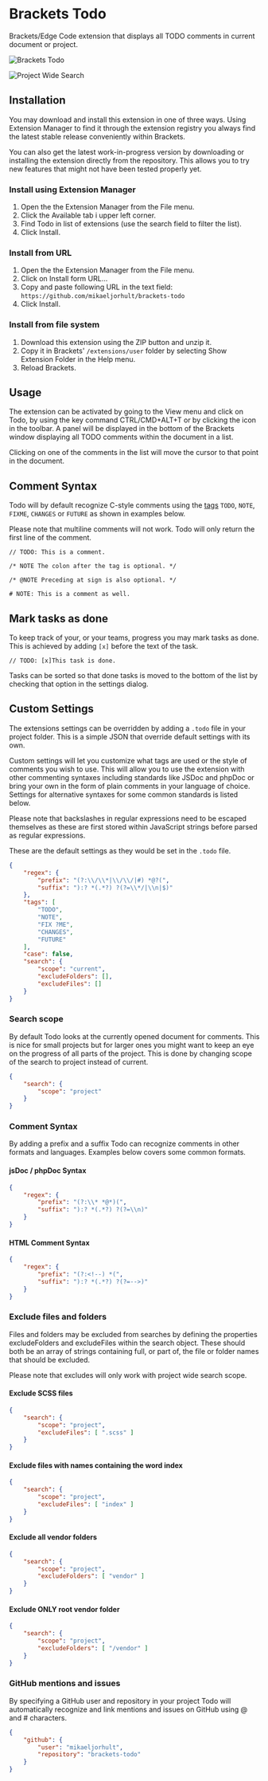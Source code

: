 # Brackets Todo

Brackets/Edge Code extension that displays all TODO comments in current document or project.

![Brackets Todo](https://raw.github.com/mikaeljorhult/brackets-todo/gh-pages/screenshot-current.png)

![Project Wide Search](https://raw.github.com/mikaeljorhult/brackets-todo/gh-pages/screenshot-project.png)

## Installation
You may download and install this extension in one of three ways. Using Extension Manager to find it through 
the extension registry you always find the latest stable release conveniently within Brackets.

You can also get the latest work-in-progress version by downloading or installing the extension directly 
from the repository. This allows you to try new features that might not have been tested properly yet.

### Install using Extension Manager

1. Open the the Extension Manager from the File menu.
2. Click the Available tab i upper left corner.
3. Find Todo in list of extensions (use the search field to filter the list).
4. Click Install.

### Install from URL

1. Open the the Extension Manager from the File menu.
2. Click on Install form URL...
3. Copy and paste following URL in the text field: `https://github.com/mikaeljorhult/brackets-todo`
4. Click Install.

### Install from file system

1. Download this extension using the ZIP button and unzip it.
2. Copy it in Brackets' `/extensions/user` folder by selecting Show Extension Folder in the Help menu. 
3. Reload Brackets.


## Usage

The extension can be activated by going to the View menu and click on Todo, by using the key command 
CTRL/CMD+ALT+T or by clicking the icon in the toolbar. A panel will be displayed in the bottom of the 
Brackets window displaying all TODO comments within the document in a list.

Clicking on one of the comments in the list will move the cursor to that point in the document.


## Comment Syntax

Todo will by default recognize C-style comments using the [tags](http://en.wikipedia.org/wiki/Comment_%28computer_programming%29#Tags)
`TODO`, `NOTE`, `FIXME`, `CHANGES` or `FUTURE` as shown in examples below.

Please note that multiline comments will not work. Todo will only return the first line of the comment.

`// TODO: This is a comment.`

`/* NOTE The colon after the tag is optional. */`

`/* @NOTE Preceding at sign is also optional. */`

`# NOTE: This is a comment as well.`


## Mark tasks as done

To keep track of your, or your teams, progress you may mark tasks as done. This is achieved by adding `[x]` 
before the text of the task.

`// TODO: [x]This task is done.`

Tasks can be sorted so that done tasks is moved to the bottom of the list by checking that option in the settings dialog.


## Custom Settings
The extensions settings can be overridden by adding a `.todo` file in your project folder. This is a simple 
JSON that override default settings with its own.

Custom settings will let you customize what tags are used or the style of comments you wish to use. This will 
allow you to use the extension with other commenting syntaxes including standards like JSDoc and phpDoc or 
bring your own in the form of plain comments in your language of choice. Settings for alternative syntaxes for 
some common standards is listed below.

Please note that backslashes in regular expressions need to be escaped themselves as these are first stored 
within JavaScript strings before parsed as regular expressions.

These are the default settings as they would be set in the `.todo` file.

```json
{
	"regex": {
		"prefix": "(?:\\/\\*|\\/\\/|#) *@?(",
		"suffix": "):? *(.*?) ?(?=\\*/|\\n|$)"
	},
	"tags": [
		"TODO",
		"NOTE",
		"FIX ?ME",
		"CHANGES",
		"FUTURE"
	],
	"case": false,
	"search": {
		"scope": "current",
		"excludeFolders": [],
		"excludeFiles": []
	}
}
```


### Search scope
By default Todo looks at the currently opened document for comments. This is nice for small projects but 
for larger ones you might want to keep an eye on the progress of all parts of the project. This is done 
by changing scope of the search to project instead of current.

```json
{
    "search": {
        "scope": "project"
    }
}
```


### Comment Syntax
By adding a prefix and a suffix Todo can recognize comments in other formats and languages. Examples below 
covers some common formats.

#### jsDoc / phpDoc Syntax

```json
{
    "regex": {
        "prefix": "(?:\\* *@*)(",
        "suffix": "):? *(.*?) ?(?=\\n)"
    }
}
```

#### HTML Comment Syntax

```json
{
	"regex": {
		"prefix": "(?:<!--) *(",
		"suffix": "):? *(.*?) ?(?=-->)"
	}
}
```

### Exclude files and folders

Files and folders may be excluded from searches by defining the properties excludeFolders and excludeFiles 
within the search object. These should both be an array of strings containing full, or part of, the file or 
folder names that should be excluded.

Please note that excludes will only work with project wide search scope.

#### Exclude SCSS files

```json
{
	"search": {
		"scope": "project",
		"excludeFiles": [ ".scss" ]
	}
}
```

#### Exclude files with names containing the word index

```json
{
	"search": {
		"scope": "project",
		"excludeFiles": [ "index" ]
	}
}
```

#### Exclude all vendor folders

```json
{
	"search": {
		"scope": "project",
		"excludeFolders": [ "vendor" ]
	}
}
```

#### Exclude ONLY root vendor folder

```json
{
	"search": {
		"scope": "project",
		"excludeFolders": [ "/vendor" ]
	}
}
```

### GitHub mentions and issues

By specifying a GitHub user and repository in your project Todo will automatically recognize and link mentions and issues on GitHub using @ and # characters.

```json
{
	"github": {
		"user": "mikaeljorhult",
		"repository": "brackets-todo"
	}
}
